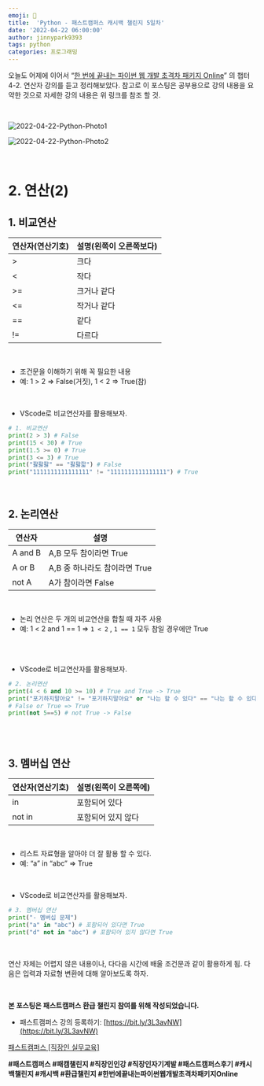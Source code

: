 ```yaml
---
emoji: 🐍
title:  'Python - 패스트캠퍼스 캐시백 챌린지 5일차'
date: '2022-04-22 06:00:00'
author: jinnypark9393
tags: python
categories: 프로그래밍
---
```


오늘도 어제에 이어서 “[한 번에 끝내는 파이썬 웹 개발 초격차 패키지 Online](https://fastcampus.co.kr/dev_online_pyweb)” 의 챕터 4-2. 연산자 강의를 듣고 정리해보았다. 참고로 이 포스팅은 공부용으로 강의 내용을 요약한 것으로 자세한 강의 내용은 위 링크를 참조 할 것.

<br/>

![2022-04-22-Python-Photo1](/assets/images/2022-04-22-Python-Photo/220422-Python-Photo(01).jpg)

![2022-04-22-Python-Photo2](/assets/images/2022-04-22-Python-Photo/220422-Python-Photo(02).jpg)

<br/>

# 2. 연산(2)

## 1. 비교연산


| 연산자(연산기호) | 설명(왼쪽이 오른쪽보다) |
| --- | --- |
| > | 크다 |
| < | 작다 |
| >= | 크거나 같다 |
| <= | 작거나 같다 |
| == | 같다 |
| != | 다르다 |

<br/>

- 조건문을 이해하기 위해 꼭 필요한 내용
- 예: 1 > 2 ⇒ False(거짓),  1 < 2 ⇒ True(참)

<br/>

- VScode로 비교연산자를 활용해보자.

```python
# 1. 비교연산
print(2 > 3) # False 
print(15 < 30) # True
print(1.5 >= 0) # True
print(3 <= 3) # True
print("팛팛팛" == "팛팛팗") # False
print("1111111111111111" != "1111111111111111") # True
```

<br/>

## 2. 논리연산

| 연산자 | 설명 |
| --- | --- |
| A and B | A,B 모두 참이라면 True |
| A or B | A,B 중 하나라도 참이라면 True |
| not A | A가 참이라면 False |

<br/>

- 논리 연산은 두 개의 비교연산을 합칠 때 자주 사용
- 예: 1 < 2 and 1 == 1 ⇒ `1 < 2` , `1 == 1` 모두 참일 경우에만 True

<br/><br/>

- VScode로 비교연산자를 활용해보자.

```python
# 2. 논리연산
print(4 < 6 and 10 >= 10) # True and True -> True
print("포기하지말아요" != "포기하지말아요" or "나는 할 수 있다" == "나는 할 수 있다")
# False or True => True
print(not 5==5) # not True -> False
```

<br/><br/>

## 3. 멤버십 연산

| 연산자(연산기호) | 설명(왼쪽이 오른쪽에) |
| --- | --- |
| in | 포함되어 있다 |
| not in | 포함되어 있지 않다 |

<br/>

- 리스트 자료형을 알아야 더 잘 활용 할 수 있다.
- 예: “a” in “abc” ⇒ True

<br/>

- VScode로 비교연산자를 활용해보자.

```python
# 3. 멤버십 연산
print("- 멤버십 문제")
print("a" in "abc") # 포함되어 있다면 True
print("d" not in "abc") # 포함되어 있지 않다면 True
```

<br/>

연산 자체는 어렵지 않은 내용이나, 다다음 시간에 배울 조건문과 같이 활용하게 됨. 다음은 입력과 자료형 변환에 대해 알아보도록 하자.

<br/>

**본 포스팅은 패스트캠퍼스 환급 챌린지 참여를 위해 작성되었습니다.**

- 패스트캠퍼스 강의 등록하기: [https://bit.ly/3L3avNW](https://bit.ly/3L3avNW)

[패스트캠퍼스 [직장인 실무교육]](https://bit.ly/3L3avNW)

**#패스트캠퍼스 #패캠챌린지 #직장인인강 #직장인자기계발 #패스트캠퍼스후기 #캐시백챌린지 #캐시백 #환급챌린지 #한번에끝내는파이썬웹개발초격차패키지Online**